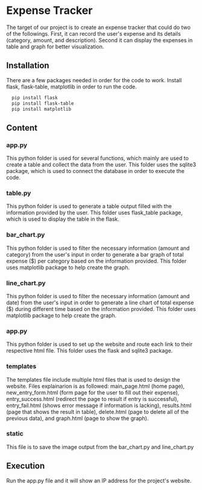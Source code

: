 
# Expense Tracker
The target of our project is to create an expense tracker that could do two of the followings. First, it can record the user's expense and its details (category, amount, and description). Second it can display the expenses in table and graph for better visualization.




## Installation

There are a few packages needed in order for the code to work. Install flask, flask-table, matplotlib in order to run the code.

```bash
  pip install flask
  pip install flask-table
  pip install matplotlib
```
    
## Content 
### app.py
This python folder is used for several functions, which mainly are used to create a table and collect the data from the user. This folder uses the sqlite3 package, which is used to connect the database in order to execute the code.
### table.py
This python folder is used to generate a table output filled with the information provided by the user. This folder uses flask_table package, which is used to display the table in the flask.
### bar_chart.py
This python folder is used to filter the necessary information (amount and category) from the user's input in order to generate a bar graph of total expense ($) per category based on the information provided. This folder uses matplotlib package to help create the graph.
### line_chart.py
This python folder is used to filter the necessary information (amount and date) from the user's input in order to generate a line chart of total expense ($) during different time based on the information provided. This folder uses matplotlib package to help create the graph.
### app.py
This python folder is used to set up the website and route each link to their respective html file. This folder uses the flask and sqlite3 package.
### templates
The templates file include multiple html files that is used to design the website. Files explainarion is as followed: main_page.html (home page), new_entry_form.html (form page for the user to fill out their expense), entry_success.html (redirect the page to result if entry is successful), entry_fail.html (shows error message if information is lacking), results.html (page that shows the result in table), delete.html (page to delete all of the previous data), and graph.html (page to show the graph).
### static
This file is to save the image output from the bar_chart.py and line_chart.py
## Execution
Run the app.py file and it will show an IP address for the project's website.